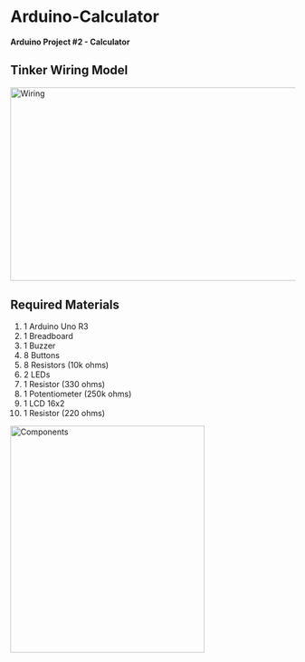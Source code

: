 # Arduino-Calculator
**Arduino Project #2 - Calculator**

## Tinker Wiring Model
<img src="https://cdn.discordapp.com/attachments/931553071761334313/936002966576590848/unknown.png" height="341.5" width="611.5" alt="Wiring">

## Required Materials
1. 1 Arduino Uno R3
2. 1 Breadboard
3. 1 Buzzer
4. 8 Buttons
5. 8 Resistors (10k ohms)
6. 2 LEDs
7. 1 Resistor (330 ohms)
8. 1 Potentiometer (250k ohms)
9. 1 LCD 16x2
10. 1 Resistor (220 ohms)
<img src="https://cdn.discordapp.com/attachments/931315645130350634/936005745726590996/unknown.png" height="400" width="342.5" alt="Components">
